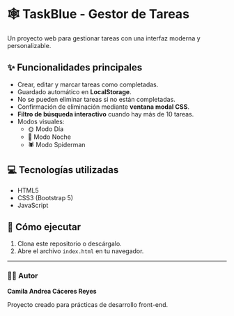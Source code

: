 # 🕸️ TaskBlue - Gestor de Tareas

Un proyecto web para gestionar tareas con una interfaz moderna y personalizable.

## ✨ Funcionalidades principales

- Crear, editar y marcar tareas como completadas.
- Guardado automático en **LocalStorage**.
- No se pueden eliminar tareas si no están completadas.
- Confirmación de eliminación mediante **ventana modal CSS**.
- **Filtro de búsqueda interactivo** cuando hay más de 10 tareas.
- Modos visuales:
  - 🌞 Modo Día
  - 🌙 Modo Noche
  - 🕷️ Modo Spiderman

## 💻 Tecnologías utilizadas
- HTML5
- CSS3 (Bootstrap 5)
- JavaScript

## 🚀 Cómo ejecutar
1. Clona este repositorio o descárgalo.
2. Abre el archivo `index.html` en tu navegador.



---

### 🧑‍💻 Autor
**Camila Andrea Cáceres Reyes**

Proyecto creado para prácticas de desarrollo front-end.
